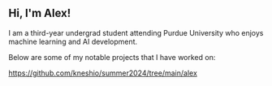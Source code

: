 ## Hi, I'm Alex! 

I am a third-year undergrad student attending Purdue University who enjoys machine learning and AI development. 

Below are some of my notable projects that I have worked on:

https://github.com/kneshio/summer2024/tree/main/alex

<!--
**kneshio/kneshio** is a ✨ _special_ ✨ repository because its `README.md` (this file) appears on your GitHub profile.

Here are some ideas to get you started:

- 🔭 I’m currently working on ...
- 🌱 I’m currently learning ...
- 👯 I’m looking to collaborate on ...
- 🤔 I’m looking for help with ...
- 💬 Ask me about ...
- 📫 How to reach me: ...
- 😄 Pronouns: ...
- ⚡ Fun fact: ...
-->
